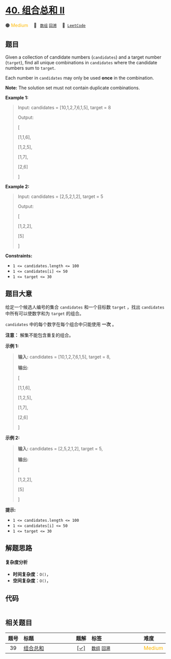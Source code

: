 # [40. 组合总和 II](https://leetcode.com/problems/combination-sum-ii)

🟠 <font color=#ffb800>Medium</font>&emsp; 🔖&ensp; [`数组`](/outline/tag/array.md) [`回溯`](/outline/tag/backtracking.md)&emsp; 🔗&ensp;[`LeetCode`](https://leetcode.com/problems/combination-sum-ii)

## 题目

Given a collection of candidate numbers (`candidates`) and a target number
(`target`), find all unique combinations in `candidates` where the candidate
numbers sum to `target`.

Each number in `candidates` may only be used **once** in the combination.

**Note:**  The solution set must not contain duplicate combinations.



**Example 1:**

> Input: candidates = [10,1,2,7,6,1,5], target = 8
> 
> Output: 
> 
> [
> 
> [1,1,6],
> 
> [1,2,5],
> 
> [1,7],
> 
> [2,6]
> 
> ]

**Example 2:**

> Input: candidates = [2,5,2,1,2], target = 5
> 
> Output: 
> 
> [
> 
> [1,2,2],
> 
> [5]
> 
> ]

**Constraints:**

  * `1 <= candidates.length <= 100`
  * `1 <= candidates[i] <= 50`
  * `1 <= target <= 30`


## 题目大意

给定一个候选人编号的集合 `candidates` 和一个目标数 `target` ，找出 `candidates` 中所有可以使数字和为 `target`
的组合。

`candidates` 中的每个数字在每个组合中只能使用 **一次**  。

**注意：** 解集不能包含重复的组合。



**示例  1:**

> 
> 
> 
> 
> 
> **输入:** candidates = [10,1,2,7,6,1,5], target = 8,
> 
> **输出:**
> 
> [
> 
> [1,1,6],
> 
> [1,2,5],
> 
> [1,7],
> 
> [2,6]
> 
> ]

**示例  2:**

> 
> 
> 
> 
> 
> **输入:** candidates = [2,5,2,1,2], target = 5,
> 
> **输出:**
> 
> [
> 
> [1,2,2],
> 
> [5]
> 
> ]



**提示:**

  * `1 <= candidates.length <= 100`
  * `1 <= candidates[i] <= 50`
  * `1 <= target <= 30`


## 解题思路

#### 复杂度分析

- **时间复杂度**：`O()`，
- **空间复杂度**：`O()`，

## 代码

```javascript

```

## 相关题目

<!-- prettier-ignore -->
| 题号 | 标题 | 题解 | 标签 | 难度 |
| :------: | :------ | :------: | :------ | :------ |
| 39 | [组合总和](https://leetcode.com/problems/combination-sum) | [[✓]](/problem/0039.md) |  [`数组`](/outline/tag/array.md) [`回溯`](/outline/tag/backtracking.md) | <font color=#ffb800>Medium</font> |

<style>
.blue {
    background-color: #096dd9;
    padding: 0.25rem 0.5rem;
    margin: 0;
    font-size: 0.85em;
    border-radius: 3px;
    color: white;
    font-weight: 500;
}
table th:first-of-type { width: 10%; }
table th:nth-of-type(2) { width: 35%; }
table th:nth-of-type(3) { width: 10%; }
table th:nth-of-type(4) { width: 35%; }
table th:nth-of-type(5) { width: 10%; }
</style>
